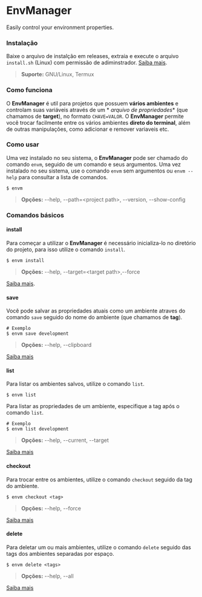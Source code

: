 # EnvManager

Easily control your environment properties.

### Instalação

Baixe o arquivo de instalção em releases, extraia e execute o arquivo `install.sh` (Linux) com permissão de
adiminstrador. [Saiba mais](src/dist/INSTRUCTIONS.md).

> **Suporte:** GNU/Linux, Termux

### Como funciona

O **EnvManager** é util para projetos que possuem **vários ambientes** e controlam suas variáveis através de um *
*arquivo de propriedades** (que chamamos de **target**), no formato `CHAVE=VALOR`. O **EnvManager** permite você trocar
facilmente entre os vários ambientes **direto do terminal**, além de outras manipulações, como adicionar e remover
variaveis etc.

### Como usar

Uma vez instalado no seu sistema, o **EnvManager** pode ser chamado do comando `envm`, seguido de um comando e seus
argumentos. Uma vez instalado no seu sistema, use o comando `envm` sem argumentos ou `envm --help` para consultar a lista de comandos.

``` shell
$ envm
```
> **Opções:** --help, --path=\<project path>, --version, --show-config

### Comandos básicos

#### install

Para começar a utilizar o **EnvManager** é necessário inicializa-lo no diretório do projeto, para isso utilize o
comando `install`.

``` shell
$ envm install
```

> **Opções:** --help, --target=\<target path>,--force

[Saiba mais](doc/envm.md).

#### save

Você pode salvar as propriedades atuais como um ambiente atraves do comando `save` seguido do nome do ambiente (que
chamamos de **tag**).

``` shell
# Exemplo
$ envm save development
```

> **Opções:** --help, --clipboard

[Saiba mais](doc/save.md)

#### list

Para listar os ambientes salvos, utilize o comando `list`.

``` shell
$ envm list
```

Para listar as propriedades de um ambiente, especifique a tag após o comando `list`.

``` shell
# Exemplo
$ envm list development
```

> **Opções:** --help, --current, --target

[Saiba mais](doc/list.md)

#### checkout

Para trocar entre os ambientes, utilize o comando `checkout` seguido da tag do ambiente.

``` shell
$ envm checkout <tag>
```

> **Opções:** --help, --force

[Saiba mais](doc/checkout.md)

#### delete

Para deletar um ou mais ambientes, utilize o comando `delete` seguido das tags dos ambientes separadas por espaço.

``` shell
$ envm delete <tags>
```

> **Opções:** --help, --all

[Saiba mais](doc/delete.md)